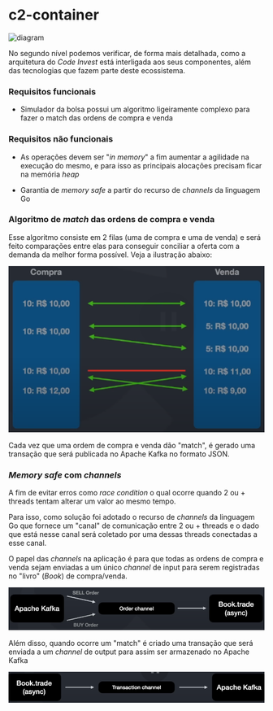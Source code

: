 # c2-container

![diagram](https://www.plantuml.com/plantuml/svg/0/jLJBSjD04BphAmPVR5SbzeKJfoJ6PHuXWJoAugIQI1DBU7T7x4CufFYOL0wSEF85_Z5c9MCxiLC51owgtTcPtkwUMHquZzO7hP9dfSbKo0aAxoltOZYq-7KmBNqHhe8Zcx7nPFmWOpt4t9PeQXMgC1mztt-lqFZBTyT3XPwSbr0wYjbpFwZ-2pAMXcoBdHmVVZgzl4W_lhvubHwF9-EJbxr-agooqYCE9aTxqtEUirbAywn0CwNKtJXFUWywvsLS80Y_ArQkMTIes9Bhz6yJW1LMJwFFYXJLbAsmZyM7xLfphEesvzsEn2SSlsVaAZPkSLUJWeeja8bYBLfWqAGA2RK1ptBcBG42NvFr22I86eLwH0vQljQJrQN1d05zMVCUS017dt4lLbLaSV5ZSTyo4SYSkWCOAvGKkxW3cbCMV2mc3VNYJdnsu0jBcBjOSirMJ43d5ZzDPjdmeDFV5FyXKA1qFFSzh30hA9tXzGmV-gV9E9oIG4VrXqqUl8rvpLuk-4OcNWB2JrA5xozoq5iQ5o5a22eRrTSasljWk6Kc1hqvFprvYXDRyIUDhJMavAxJk8THku-NBvSmOHcfQTkSZAueaed5nctV3cBMfWYeK0w_19BkuOx6IukTp4yc-ksMI09BKx5AUh6lv524TO-OPzsd9BNLcI_PR0YxM4V_Lju36f5SBi6Ar1CYyZ_4eAacKvTBvRlSaE6IUS9bQmLPv8YUCrAFvcHNX_JQyyQ5VwXg6hGgUfIs_Kx7ZOgOfjS4jz9sMpvYHNvxQlFr-rdns0dmwBsqL70DTj_yAvRJ_Jr93aIQ_Df-0m00)

No segundo nível podemos verificar, de forma mais detalhada, como a arquitetura do _Code Invest_ está interligada aos seus componentes, além das tecnologias que fazem parte deste ecossistema.

### Requisitos funcionais

- Simulador da bolsa possui um algoritmo ligeiramente complexo para fazer o match das ordens de compra e venda

### Requisitos não funcionais

- As operações devem ser "_in memory_" a fim aumentar a agilidade na execução do mesmo, e para isso as principais alocações precisam ficar na memória _heap_

- Garantia de _memory safe_ a partir do recurso de _channels_ da linguagem Go

### Algoritmo de _match_ das ordens de compra e venda

Esse algoritmo consiste em 2 filas (uma de compra e uma de venda) e será feito comparações entre elas para conseguir conciliar a oferta com a demanda da melhor forma possível. Veja a ilustração abaixo:

![](../../assets/funcionamento-das-filas.png)

Cada vez que uma ordem de compra e venda dão "match", é gerado uma transação que será publicada no Apache Kafka no formato JSON.

### _Memory safe_ com _channels_

A fim de evitar erros como _race condition_ o qual ocorre quando 2 ou + threads tentam alterar um valor ao mesmo tempo.

Para isso, como solução foi adotado o recurso de _channels_ da linguagem Go que fornece um "canal" de comunicação entre 2 ou + threads e o dado que está nesse canal será coletado por uma dessas threads conectadas a esse canal.

O papel das _channels_ na aplicação é para que todas as ordens de compra e venda sejam enviadas a um único _channel_ de input para serem registradas no "livro" (_Book_) de compra/venda.

![](../../assets/book-channel.png)

Além disso, quando ocorre um "match" é criado uma transação que será enviada a um _channel_ de output para assim ser armazenado no Apache Kafka

![](../../assets/book-transaction-channel.png)
